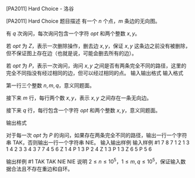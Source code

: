 



[PA2011] Hard Choice - 洛谷














[PA2011] Hard Choice
题目描述
有一个 $n$ 个点，$m$ 条边的无向图。

有 $q$ 次询问，每次询问包含一个字符 $opt$ 和两个整数 $x,y$。

若 $opt$ 为 $Z$，表示一次删除操作，删去边 $x,y$，保证 $x,y$ 这条边之前没有被删除，但不保证图上存在边（也就是说，可能会删去所有的边）。

若 $opt$ 为 $P$，表示一次询问，询问 $x,y$ 之间是否有两条完全不同的路径，这里的完全不同指没有经过相同的边，但可以经过相同的点。
输入输出格式
输入格式

第一行三个整数 $n,m,q$，意义同题面。

接下来 $m$ 行，每行两个数 $x,y$，表示 $x,y$ 之间存在一条无向边。

接下来 $q$ 行，每行包含一个字符 $opt$ 和两个整数 $x,y$，意义同题面。


输出格式

对于每一次 $opt$ 为 $P$ 的询问，如果存在两条完全不同的路径，输出一行一个字符串 TAK，否则输出一行一个字符串 NIE。
输入输出样例
输入样例 #1
7 8 7
1 2
1 3
1 4
2 3
3 4
3 7
7 4
5 6
Z 1 4
P 1 3
P 2 4
Z 1 3
P 1 3
Z 6 5
P 5 6

输出样例 #1
TAK
TAK
NIE
NIE
说明
$2\leq n\leq 10^5$，$1\leq m,q\leq 10^5$，保证输入数据合法且不存在重边和自环。






